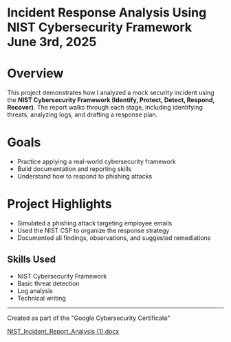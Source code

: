 #  Incident Response Analysis Using NIST Cybersecurity Framework                                              June 3rd, 2025

# Overview
This project demonstrates how I analyzed a mock security incident using the **NIST Cybersecurity Framework (Identify, Protect, Detect, Respond, Recover)**. The report walks through each stage, including identifying threats, analyzing logs, and drafting a response plan.

# Goals
- Practice applying a real-world cybersecurity framework
- Build documentation and reporting skills
- Understand how to respond to phishing attacks

# Project Highlights
- Simulated a phishing attack targeting employee emails
- Used the NIST CSF to organize the response strategy
- Documented all findings, observations, and suggested remediations

## Skills Used
- NIST Cybersecurity Framework
- Basic threat detection
- Log analysis
- Technical writing
---
  Created as part of the "Google Cybersecurity Certificate" 

[NIST_Incident_Report_Analysis (1).docx](https://github.com/user-attachments/files/20581131/NIST_Incident_Report_Analysis.1.docx)
